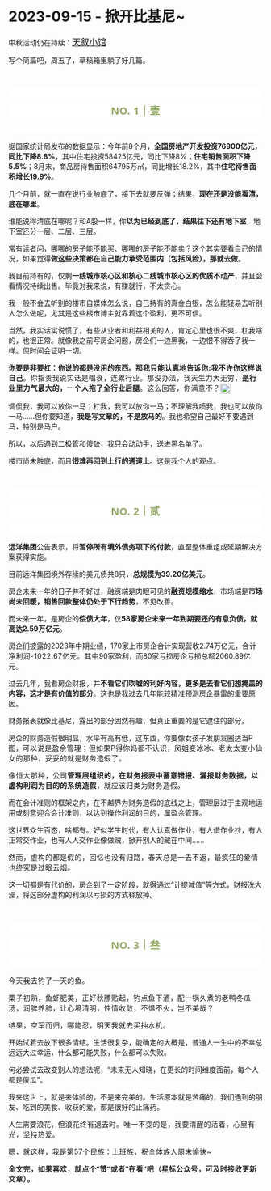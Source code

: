 # 2023-09-15 - 掀开比基尼~

<p style="visibility: visible;">中秋活动仍在持续：<a class="weapp_text_link js_weapp_entry wx_tap_link js_wx_tap_highlight" style="font-size: 17px; visibility: visible;" data-miniprogram-appid="wx2e9d304ca0c18079" data-miniprogram-path="pages/home/dashboard/index" data-miniprogram-nickname="天叙小馆" href="" data-miniprogram-type="text" data-miniprogram-servicetype="">天叙小馆</a></p><p style="visibility: visible;">写个简篇吧，周五了，草稿箱里躺了好几篇。</p><p style="visibility: visible;"><br style="visibility: visible;"></p><p style="outline: 0px;font-family: system-ui, -apple-system, BlinkMacSystemFont, &quot;Helvetica Neue&quot;, &quot;PingFang SC&quot;, &quot;Hiragino Sans GB&quot;, &quot;Microsoft YaHei UI&quot;, &quot;Microsoft YaHei&quot;, Arial, sans-serif;letter-spacing: 0.544px;text-wrap: wrap;background-color: rgb(255, 255, 255);visibility: visible;"><br style="visibility: visible;"></p><p style="outline: 0px;letter-spacing: 0.544px;text-wrap: wrap;color: rgb(34, 34, 34);font-family: -apple-system-font, system-ui, &quot;Helvetica Neue&quot;, &quot;PingFang SC&quot;, &quot;Hiragino Sans GB&quot;, &quot;Microsoft YaHei UI&quot;, &quot;Microsoft YaHei&quot;, Arial, sans-serif;background-color: rgb(255, 255, 255);text-align: center;visibility: visible;"><span style="outline: 0px;font-weight: bold;line-height: 25px;color: rgb(149, 169, 103);font-size: 20px;visibility: visible;">NO. 1｜壹</span></p><p style="outline: 0px;letter-spacing: 0.544px;text-wrap: wrap;color: rgb(34, 34, 34);font-family: -apple-system-font, system-ui, &quot;Helvetica Neue&quot;, &quot;PingFang SC&quot;, &quot;Hiragino Sans GB&quot;, &quot;Microsoft YaHei UI&quot;, &quot;Microsoft YaHei&quot;, Arial, sans-serif;background-color: rgb(255, 255, 255);text-align: center;visibility: visible;"><br style="outline: 0px;visibility: visible;"></p><p style="visibility: visible;">据国家统计局发布的数据显示：今年前8个月，<strong style="visibility: visible;">全国房地产开发投资76900亿元，同比下降8.8%</strong>，其中住宅投资58425亿元，同比下降8%；<strong style="visibility: visible;">住宅销售面积下降5.5%</strong>；8月末，商品房待售面积64795万㎡，同比增长18.2%，其中<strong style="visibility: visible;">住宅待售面积增长19.9%</strong>。<br style="visibility: visible;"></p><p style="visibility: visible;">几个月前，就一直在说行业触底了，接下去就要反弹；结果，<strong style="visibility: visible;">现在还是没能看清，底在哪里</strong>。<br style="visibility: visible;"></p><p style="visibility: visible;">谁能说得清底在哪呢？和A股一样，你<strong style="visibility: visible;">以为已经到底了，结果往下还有地下室</strong>，地下室还分一层、二层、三层。</p><p style="visibility: visible;">常有读者问，哪哪的房子能不能买、哪哪的房子能不能卖？这个其实要看自己的情况，如果觉得<strong style="visibility: visible;">做这些决策都在自己能力承受范围内（包括风险），那就去做</strong>。</p><p style="visibility: visible;">我目前持有的，仅剩<strong style="visibility: visible;">一线城市核心区和核心二线城市核心区的优质不动产</strong>，并且会看情况持续出售。毕竟对我来说，有赚就行，不太贪心。<br style="visibility: visible;"></p><p style="visibility: visible;">我一般不会去听别的楼市自媒体怎么说，自己持有的真金白银，怎么能轻易去听别人怎么做呢，尤其是这些楼市博主就靠着这个盈利，更不可信。<br style="visibility: visible;"></p><p style="visibility: visible;">当然，我实话实说惯了，有些从业者和利益相关的人，肯定心里也很不爽，杠我啥的，也很正常。就像我之前写房企问题，房企们一边黑我，一边恨不得吞了我一样。但时间会证明一切。</p><p style="visibility: visible;"><strong style="visibility: visible;">你要是非要杠：你说的都是没用的东西。<span style="font-size: var(--articleFontsize); letter-spacing: 0.034em; visibility: visible;">那我只能认真地告诉你:我不许你这样说自己</span></strong><span style="font-size: var(--articleFontsize); letter-spacing: 0.034em; visibility: visible;">。你指责我说实话是唱衰，连累行业。那没办法，我天生力大无穷，<strong style="visibility: visible;">是行业里力气最大的，一个人拖了全行业后腿</strong>。这么回答，你满意不？<img class="rich_pages wxw-img" data-ratio="1" data-src="https://res.wx.qq.com/t/wx_fed/we-emoji/res/v1.3.10/assets/newemoji/Yellowdog.png" data-w="128" style="display: inline-block; width: 20px !important; vertical-align: middle; background-size: cover; height: auto !important; visibility: visible !important;" data-original-style="display:inline-block;width:20px;vertical-align:middle;background-size:cover;" data-index="1" src="https://res.wx.qq.com/t/wx_fed/we-emoji/res/v1.3.10/assets/newemoji/Yellowdog.png?tp=webp&amp;wxfrom=5&amp;wx_lazy=1" _width="20px" alt="图片" data-report-img-idx="0" data-fail="0"></span></p><p style="visibility: visible;">调侃我，我可以放你一马；杠我，我可以放你一马；不理解我喷我，我也可以放你一马......但你要知道，<strong style="visibility: visible;">我是写文章的，不是放马的</strong>。我也希望自己最好不要遇到马，特别是马户。</p><p>所以，以后遇到二极管和傻缺，我只会动动手，送进黑名单了。</p><p>楼市尚未触底，而且<strong>很难再回到上行的通道上</strong>。这是我个人的观点。<br></p><p><br></p><p style="outline: 0px;font-family: system-ui, -apple-system, BlinkMacSystemFont, &quot;Helvetica Neue&quot;, &quot;PingFang SC&quot;, &quot;Hiragino Sans GB&quot;, &quot;Microsoft YaHei UI&quot;, &quot;Microsoft YaHei&quot;, Arial, sans-serif;letter-spacing: 0.544px;text-wrap: wrap;background-color: rgb(255, 255, 255);visibility: visible;"><br style="outline: 0px;visibility: visible;"></p><p style="outline: 0px;letter-spacing: 0.544px;text-wrap: wrap;color: rgb(34, 34, 34);font-family: -apple-system-font, system-ui, &quot;Helvetica Neue&quot;, &quot;PingFang SC&quot;, &quot;Hiragino Sans GB&quot;, &quot;Microsoft YaHei UI&quot;, &quot;Microsoft YaHei&quot;, Arial, sans-serif;background-color: rgb(255, 255, 255);text-align: center;visibility: visible;"><span style="outline: 0px;font-weight: bold;line-height: 25px;color: rgb(149, 169, 103);font-size: 20px;visibility: visible;">NO. 2｜贰</span></p><p style="outline: 0px;letter-spacing: 0.544px;text-wrap: wrap;color: rgb(34, 34, 34);font-family: -apple-system-font, system-ui, &quot;Helvetica Neue&quot;, &quot;PingFang SC&quot;, &quot;Hiragino Sans GB&quot;, &quot;Microsoft YaHei UI&quot;, &quot;Microsoft YaHei&quot;, Arial, sans-serif;background-color: rgb(255, 255, 255);text-align: center;visibility: visible;"><br style="outline: 0px;visibility: visible;"></p><p><strong>远洋集团</strong>公告表示，将<strong>暂停所有境外债务项下的付款</strong>，直至整体重组或延期解决方案获得实施。<br></p><p>目前远洋集团境外存续的美元债共8只，<strong>总规模为39.20亿美元</strong>。</p><p>房企未来一年的日子并不好过，融资端是肉眼可见的<strong>融资规模缩水</strong>，市场端是<strong>市场尚未回暖，销售回款整体仍处于下行趋势</strong>，不见改善。<br></p><p>而未来一年，是房企的<strong>偿债大年</strong>，仅<strong>58家房企未来一年到期要还的有息负债，就高达2.59万亿元</strong>。<br></p><p>房企们披露的2023年中期业绩，170家上市房企合计实现营收2.74万亿元，<span style="letter-spacing: 0.578px;text-wrap: wrap;">合计</span><span style="letter-spacing: 0.578px;text-wrap: wrap;">净利润-</span><span style="letter-spacing: 0.578px;text-wrap: wrap;">1022</span><span style="letter-spacing: 0.578px;text-wrap: wrap;">.</span><span style="letter-spacing: 0.578px;text-wrap: wrap;">67亿元。其中</span>90家盈利，而80家亏损房企亏损总额2060.89亿元。<br></p><p>过去几年，我看房企财报，并<strong>不看它们吹嘘的利好内容，更多是去看它们想掩盖的内容，这才是有价值的部分</strong>。这也是我过去几年能较精准预测房企暴雷的重要原因。</p><p>财务报表就像比基尼，露出的部分固然有趣，但真正重要的是它遮住的部分。</p><p>房企的财务造假很明显，水平有高有低，这东西，你要像女孩子发朋友圈适当P图，<span style="letter-spacing: 0.578px;text-wrap: wrap;">可以说是</span><span style="letter-spacing: 0.578px;text-wrap: wrap;">盈余管理；但如果P得你妈都不认识，凤姐变冰冰、老太太变小仙女的那种，妥妥的就是财务造假了。</span><br></p><p><span style="letter-spacing: 0.578px;text-wrap: wrap;">像恒大那种，公司<strong>管理层组织的，在财务报表中蓄意错报、漏报财务数据，以虚构利润为目的的系统造假</strong>，就应该归类为财务造假。</span></p><p>而在会计准则的框架之内，在不越界为财务造假的底线之上，管理层过于主观地运用或刻意迎合会计准则，以达到操作利润的目的，属盈余管理。<br></p><p>这世界众生百态，啥都有。好似学生时代，有人认真做作业，有人借作业抄，有人正常交作业，也有人人交作业像做贼，掀开别人的藏在中间......</p><p><span style="letter-spacing: 0.578px;text-wrap: wrap;"></span><span style="letter-spacing: 0.578px;text-wrap: wrap;">然而，虚构的都是假的，回忆也没有归路，春天总是一去不返，最疯狂的爱情也终究是过眼云烟。</span></p><p>这一切都是有代价的，房企到了一定阶段，就得通过“计提减值”等方式，财报洗大澡，将这部分虚构的利润以亏损的方式释放掉。</p><p><br></p><p style="outline: 0px;font-family: system-ui, -apple-system, BlinkMacSystemFont, &quot;Helvetica Neue&quot;, &quot;PingFang SC&quot;, &quot;Hiragino Sans GB&quot;, &quot;Microsoft YaHei UI&quot;, &quot;Microsoft YaHei&quot;, Arial, sans-serif;letter-spacing: 0.544px;text-wrap: wrap;background-color: rgb(255, 255, 255);visibility: visible;"><br style="outline: 0px;visibility: visible;"></p><p style="outline: 0px;letter-spacing: 0.544px;text-wrap: wrap;color: rgb(34, 34, 34);font-family: -apple-system-font, system-ui, &quot;Helvetica Neue&quot;, &quot;PingFang SC&quot;, &quot;Hiragino Sans GB&quot;, &quot;Microsoft YaHei UI&quot;, &quot;Microsoft YaHei&quot;, Arial, sans-serif;background-color: rgb(255, 255, 255);text-align: center;visibility: visible;"><span style="outline: 0px;font-weight: bold;line-height: 25px;color: rgb(149, 169, 103);font-size: 20px;visibility: visible;">NO. 3｜叁</span></p><p style="outline: 0px;letter-spacing: 0.544px;text-wrap: wrap;color: rgb(34, 34, 34);font-family: -apple-system-font, system-ui, &quot;Helvetica Neue&quot;, &quot;PingFang SC&quot;, &quot;Hiragino Sans GB&quot;, &quot;Microsoft YaHei UI&quot;, &quot;Microsoft YaHei&quot;, Arial, sans-serif;background-color: rgb(255, 255, 255);text-align: center;visibility: visible;"><br style="outline: 0px;visibility: visible;"></p><p style="letter-spacing: 0.578px;text-wrap: wrap;">今天我去钓了一天的鱼。</p><p style="letter-spacing: 0.578px;text-wrap: wrap;">栗子初熟，鱼虾肥美，正好秋膘贴起，钓点鱼下酒，配一锅久煮的老鸭冬瓜汤，润脾养肺，让心境清明，性情收敛，不愠不火，岂不美哉？</p><p style="letter-spacing: 0.578px;text-wrap: wrap;">结果，空军而归，哪能忍，明天我就去买抽水机。</p><p>开始试着去放下很多情结。生活很复杂，能确定的大概是，普通人一生中的不幸总远远大过幸运，什么都可能失败，什么都可以失败。</p><p>何必尝试去改变别人的想法呢，“未来无人知晓，在更长的时间维度面前，每个人都是傻瓜”。</p><p>我来这世上，就是来体验的，不是来完美的。生活原本就是苦痛的，我们遇到的朋友、吃到的美食、收获的爱，都是很好的止痛药。</p><p>人生需要浪花，<span style="font-size: var(--articleFontsize);letter-spacing: 0.034em;">但浪花终有退去时。唯一不变的是，</span><span style="font-size: var(--articleFontsize);letter-spacing: 0.034em;">我要清醒的活着，心里有光，坚持热爱。</span></p><p><span style="font-size: var(--articleFontsize);letter-spacing: 0.034em;">嗯，就这样，我是第57个民族：上班族，祝全体族人周末愉快~</span></p><p style="margin-bottom: 0px;"><strong style="outline: 0px;font-family: system-ui, -apple-system, BlinkMacSystemFont, &quot;Helvetica Neue&quot;, &quot;PingFang SC&quot;, &quot;Hiragino Sans GB&quot;, &quot;Microsoft YaHei UI&quot;, &quot;Microsoft YaHei&quot;, Arial, sans-serif;letter-spacing: 0.544px;text-wrap: wrap;background-color: rgb(255, 255, 255);color: rgb(34, 34, 34);font-size: 16px;"><span style="outline: 0px;font-size: 14px;">全文完，如果喜欢，就点个“赞”或者“在看”吧（星标公众号，可及时接收更新文章）。</span></strong></p><p style="display: none;"><mp-style-type data-value="3"></mp-style-type></p>